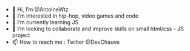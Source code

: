 - 👋 Hi, I’m @AntoineWtz
- 👀 I’m interested in hip-hop, video games and code
- 🌱 I’m currently learning JS
- 💞️ I’m looking to collaborate and improve skills on small html/css - JS project
- 📫 How to reach me : Twitter @DevChauve

<!---
AntoineWtz/AntoineWtz is a ✨ special ✨ repository because its `README.md` (this file) appears on your GitHub profile.
You can click the Preview link to take a look at your changes.
--->
